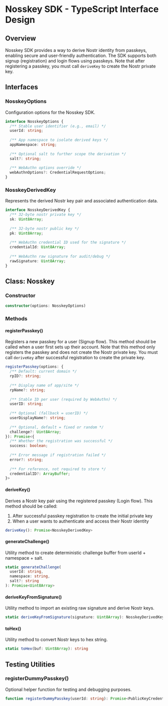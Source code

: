 # Nosskey SDK - TypeScript Interface Design

## Overview
Nosskey SDK provides a way to derive Nostr identity from passkeys, enabling secure and user-friendly authentication. The SDK supports both signup (registration) and login flows using passkeys. Note that after registering a passkey, you must call `deriveKey` to create the Nostr private key.

## Interfaces

### NosskeyOptions
Configuration options for the Nosskey SDK.

```typescript
interface NosskeyOptions {
  /** Stable user identifier (e.g., email) */
  userId: string;
  
  /** App namespace to isolate derived keys */
  appNamespace: string;
  
  /** Optional salt to further scope the derivation */
  salt?: string;
  
  /** WebAuthn options override */
  webAuthnOptions?: CredentialRequestOptions;
}
```

### NosskeyDerivedKey
Represents the derived Nostr key pair and associated authentication data.

```typescript
interface NosskeyDerivedKey {
  /** 32-byte nostr private key */
  sk: Uint8Array;
  
  /** 32-byte nostr public key */
  pk: Uint8Array;
  
  /** WebAuthn credential ID used for the signature */
  credentialId: Uint8Array;
  
  /** WebAuthn raw signature for audit/debug */
  rawSignature: Uint8Array;
}
```

## Class: Nosskey

### Constructor
```typescript
constructor(options: NosskeyOptions)
```

### Methods

#### registerPasskey()
Registers a new passkey for a user (Signup flow). This method should be called when a user first sets up their account. Note that this method only registers the passkey and does not create the Nostr private key. You must call `deriveKey` after successful registration to create the private key.

```typescript
registerPasskey(options: {
  /** Default: current domain */
  rpID?: string;
  
  /** Display name of app/site */
  rpName?: string;
  
  /** Stable ID per user (required by WebAuthn) */
  userID: string;
  
  /** Optional (fallback = userID) */
  userDisplayName?: string;
  
  /** Optional, default = fixed or random */
  challenge?: Uint8Array;
}): Promise<{
  /** Whether the registration was successful */
  success: boolean;
  
  /** Error message if registration failed */
  error?: string;
  
  /** For reference, not required to store */
  credentialID?: ArrayBuffer;
}>
```

#### deriveKey()
Derives a Nostr key pair using the registered passkey (Login flow). This method should be called:
1. After successful passkey registration to create the initial private key
2. When a user wants to authenticate and access their Nostr identity

```typescript
deriveKey(): Promise<NosskeyDerivedKey>
```

#### generateChallenge()
Utility method to create deterministic challenge buffer from userId + namespace + salt.

```typescript
static generateChallenge(
  userId: string,
  namespace: string,
  salt?: string
): Promise<Uint8Array>
```

#### deriveKeyFromSignature()
Utility method to import an existing raw signature and derive Nostr keys.

```typescript
static deriveKeyFromSignature(signature: Uint8Array): NosskeyDerivedKey
```

#### toHex()
Utility method to convert Nostr keys to hex string.

```typescript
static toHex(buf: Uint8Array): string
```

## Testing Utilities

### registerDummyPasskey()
Optional helper function for testing and debugging purposes.

```typescript
function registerDummyPasskey(userId: string): Promise<PublicKeyCredential>
```

